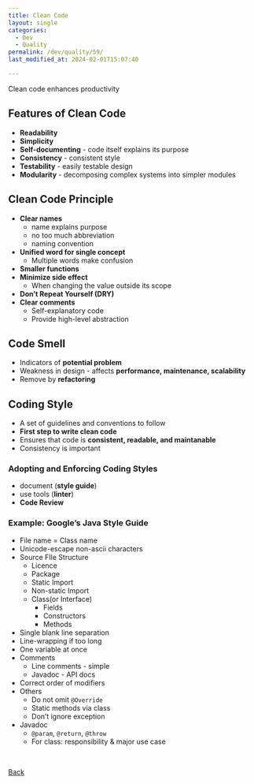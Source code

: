 ```yaml
---
title: Clean Code
layout: single
categories:
  - Dev
  - Quality
permalink: /dev/quality/59/
last_modified_at: 2024-02-01T15:07:40

---
```


Clean code enhances productivity

## Features of Clean Code

- **Readability**
- **Simplicity**
- **Self-documenting** - code itself explains its purpose
- **Consistency** - consistent style
- **Testability** - easily testable design
- **Modularity** - decomposing complex systems into simpler modules

## Clean Code Principle

- **Clear names**
    - name explains purpose
    - no too much abbreviation
    - naming convention
- **Unified word for single concept**
    - Multiple words make confusion
- **Smaller functions**
- **Minimize side effect**
    - When changing the value outside its scope
- **Don’t Repeat Yourself (DRY)**
- **Clear comments**
    - Self-explanatory code
    - Provide high-level abstraction

## Code Smell

- Indicators of **potential problem**
- Weakness in design - affects **performance, maintenance, scalability**
- Remove by **refactoring**

## Coding Style

- A set of guidelines and conventions to follow
- **First step to write clean code**
- Ensures that code is **consistent, readable, and maintanable**
- Consistency is important

### Adopting and Enforcing Coding Styles

- document (**style guide**)
- use tools (**linter**)
- **Code Review**

### Example: Google’s Java Style Guide

- File name = Class name
- Unicode-escape non-ascii characters
- Source FIle Structure
    - Licence
    - Package
    - Static Import
    - Non-static Import
    - Class(or Interface)
        - Fields
        - Constructors
        - Methods
- Single blank line separation
- Line-wrapping if too long
- One variable at once
- Comments
    - Line comments - simple
    - Javadoc - API docs
- Correct order of modifiers
- Others
    - Do not omit `@Override`
    - Static methods via class
    - Don’t ignore exception
- Javadoc
    - `@param`, `@return`, `@throw`
    - For class: responsibility & major use case

<br>

[Back](/dev/quality/)